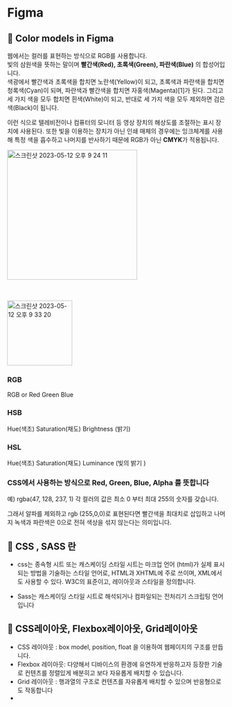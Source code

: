 # Figma
## 🍑 Color models in Figma

웹에서는 컬러를 표현하는 방식으로 RGB를 사용합니다.  
빛의 삼원색을 뜻하는 말이며 **빨간색(Red), 초록색(Green), 파란색(Blue)** 의 합성어입니다.    
색광에서 빨간색과 초록색을 합치면 노란색(Yellow)이 되고, 초록색과 파란색을 합치면 청록색(Cyan)이 되며, 파란색과 빨간색을 합치면 자홍색(Magenta)[1]가 된다. 그리고 세 가지 색을 모두 합치면 흰색(White)이 되고, 반대로 세 가지 색을 모두 제외하면 검은색(Black)이 됩니다.

이런 식으로 텔레비전이나 컴퓨터의 모니터 등 영상 장치의 해상도를 조절하는 표시 장치에 사용된다. 또한 빛을 이용하는 장치가 아닌 인쇄 매체의 경우에는 잉크체계를 사용해 특정 색을 흡수하고 나머지를 반사하기 때문에 RGB가 아닌 **CMYK**가 적용됩니다.

<img width="300" alt="스크린샷 2023-05-12 오후 9 24 11" src="https://github.com/PhoebeYoon/Figma/assets/48478079/8c97f431-20f2-4e81-bd6c-888410af0147">

<br /><br />
<img width="150" alt="스크린샷 2023-05-12 오후 9 33 20" src="https://github.com/PhoebeYoon/Figma/assets/48478079/2824df07-ce9d-474a-af85-a4f0b397a88f">


### RGB   
RGB or Red Green Blue 
### HSB   
Hue(색조) Saturation(채도) Brightness (밝기)

### HSL   
Hue(색조) Saturation(채도) Luminance  (빛의 밝기 )
### CSS에서 사용하는 방식으로 Red, Green, Blue, Alpha 를 뜻합니다
예) rgba(47, 128, 237, 1) 각 컬러의 값은 최소 0 부터 최대 255의 숫자를 갖습니다. 

그래서 알파를 제외하고 rgb (255,0,0)로 표현된다면 빨간색을 최대치로 삽입하고 나머지 녹색과 파란색은 0으로 전혀 색상을 섞지 않는다는 의미입니다.  

## 🍑 CSS , SASS 란
- css는 종속형 시트 또는 캐스케이딩 스타일 시트는 마크업 언어 (html)가 실제 표시되는 방법을 기술하는 스타일 언어로, HTML과 XHTML에 주로 쓰이며, XML에서도 사용할 수 있다. W3C의 표준이고, 레이아웃과 스타일을 정의합니다.

- Sass는 캐스케이딩 스타일 시트로 해석되거나 컴파일되는 전처리기 스크립팅 언어입니다

## 🍑 CSS레이아웃, Flexbox레이아웃, Grid레이아웃
- CSS 레이아웃 : box model, position, float 을 이용하여 웹페이지의 구조를 만듭니다.
- Flexbox 레이아웃: 다양해서 디바이스의 환경에 유연하게 반응하고자 등장한 기술로 컨텐츠를 정렬있게 배분히고 보다 자유롭게 배치할 수 있습니다.
- Grid 레이아웃 : 행과열의 구조로 컨텐츠를 자유롭게 배치할 수 있으며 반응형으로도 작동합니다
- 



